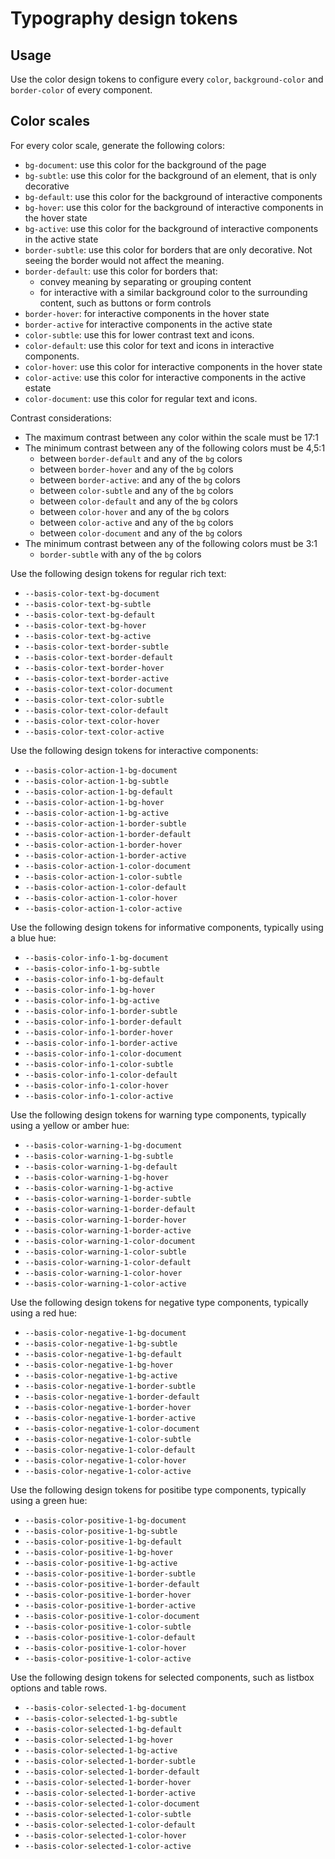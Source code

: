 # Typography design tokens

## Usage

Use the color design tokens to configure every `color`, `background-color` and `border-color` of every component.

## Color scales

For every color scale, generate the following colors:

- `bg-document`: use this color for the background of the page
- `bg-subtle`: use this color for the background of an element, that is only decorative
- `bg-default`: use this color for the background of interactive components
- `bg-hover`: use this color for the background of interactive components in the hover state
- `bg-active`: use this color for the background of interactive components in the active state
- `border-subtle`: use this color for borders that are only decorative. Not seeing the border would not affect the meaning.
- `border-default`: use this color for borders that:
  - convey meaning by separating or grouping content
  - for interactive with a similar background color to the surrounding content, such as buttons or form controls
- `border-hover`: for interactive components in the hover state
- `border-active` for interactive components in the active state
- `color-subtle`: use this for lower contrast text and icons.
- `color-default`: use this color for text and icons in interactive components.
- `color-hover`: use this color for interactive components in the hover state
- `color-active`: use this color for interactive components in the active estate
- `color-document`: use this color for regular text and icons.

Contrast considerations:

- The maximum contrast between any color within the scale must be 17:1
- The minimum contrast between any of the following colors must be 4,5:1
  - between `border-default` and any of the `bg` colors
  - between `border-hover` and any of the `bg` colors
  - between `border-active`: and any of the `bg` colors
  - between `color-subtle` and any of the `bg` colors
  - between `color-default` and any of the `bg` colors
  - between `color-hover` and any of the `bg` colors
  - between `color-active` and any of the `bg` colors
  - between `color-document` and any of the `bg` colors
- The minimum contrast between any of the following colors must be 3:1
  - `border-subtle` with any of the `bg` colors

Use the following design tokens for regular rich text:

- `--basis-color-text-bg-document`
- `--basis-color-text-bg-subtle`
- `--basis-color-text-bg-default`
- `--basis-color-text-bg-hover`
- `--basis-color-text-bg-active`
- `--basis-color-text-border-subtle`
- `--basis-color-text-border-default`
- `--basis-color-text-border-hover`
- `--basis-color-text-border-active`
- `--basis-color-text-color-document`
- `--basis-color-text-color-subtle`
- `--basis-color-text-color-default`
- `--basis-color-text-color-hover`
- `--basis-color-text-color-active`

Use the following design tokens for interactive components:

- `--basis-color-action-1-bg-document`
- `--basis-color-action-1-bg-subtle`
- `--basis-color-action-1-bg-default`
- `--basis-color-action-1-bg-hover`
- `--basis-color-action-1-bg-active`
- `--basis-color-action-1-border-subtle`
- `--basis-color-action-1-border-default`
- `--basis-color-action-1-border-hover`
- `--basis-color-action-1-border-active`
- `--basis-color-action-1-color-document`
- `--basis-color-action-1-color-subtle`
- `--basis-color-action-1-color-default`
- `--basis-color-action-1-color-hover`
- `--basis-color-action-1-color-active`

Use the following design tokens for informative components, typically using a blue hue:

- `--basis-color-info-1-bg-document`
- `--basis-color-info-1-bg-subtle`
- `--basis-color-info-1-bg-default`
- `--basis-color-info-1-bg-hover`
- `--basis-color-info-1-bg-active`
- `--basis-color-info-1-border-subtle`
- `--basis-color-info-1-border-default`
- `--basis-color-info-1-border-hover`
- `--basis-color-info-1-border-active`
- `--basis-color-info-1-color-document`
- `--basis-color-info-1-color-subtle`
- `--basis-color-info-1-color-default`
- `--basis-color-info-1-color-hover`
- `--basis-color-info-1-color-active`

Use the following design tokens for warning type components, typically using a yellow or amber hue:

- `--basis-color-warning-1-bg-document`
- `--basis-color-warning-1-bg-subtle`
- `--basis-color-warning-1-bg-default`
- `--basis-color-warning-1-bg-hover`
- `--basis-color-warning-1-bg-active`
- `--basis-color-warning-1-border-subtle`
- `--basis-color-warning-1-border-default`
- `--basis-color-warning-1-border-hover`
- `--basis-color-warning-1-border-active`
- `--basis-color-warning-1-color-document`
- `--basis-color-warning-1-color-subtle`
- `--basis-color-warning-1-color-default`
- `--basis-color-warning-1-color-hover`
- `--basis-color-warning-1-color-active`

Use the following design tokens for negative type components, typically using a red hue:

- `--basis-color-negative-1-bg-document`
- `--basis-color-negative-1-bg-subtle`
- `--basis-color-negative-1-bg-default`
- `--basis-color-negative-1-bg-hover`
- `--basis-color-negative-1-bg-active`
- `--basis-color-negative-1-border-subtle`
- `--basis-color-negative-1-border-default`
- `--basis-color-negative-1-border-hover`
- `--basis-color-negative-1-border-active`
- `--basis-color-negative-1-color-document`
- `--basis-color-negative-1-color-subtle`
- `--basis-color-negative-1-color-default`
- `--basis-color-negative-1-color-hover`
- `--basis-color-negative-1-color-active`

Use the following design tokens for positibe type components, typically using a green hue:

- `--basis-color-positive-1-bg-document`
- `--basis-color-positive-1-bg-subtle`
- `--basis-color-positive-1-bg-default`
- `--basis-color-positive-1-bg-hover`
- `--basis-color-positive-1-bg-active`
- `--basis-color-positive-1-border-subtle`
- `--basis-color-positive-1-border-default`
- `--basis-color-positive-1-border-hover`
- `--basis-color-positive-1-border-active`
- `--basis-color-positive-1-color-document`
- `--basis-color-positive-1-color-subtle`
- `--basis-color-positive-1-color-default`
- `--basis-color-positive-1-color-hover`
- `--basis-color-positive-1-color-active`

Use the following design tokens for selected components, such as listbox options and table rows.

- `--basis-color-selected-1-bg-document`
- `--basis-color-selected-1-bg-subtle`
- `--basis-color-selected-1-bg-default`
- `--basis-color-selected-1-bg-hover`
- `--basis-color-selected-1-bg-active`
- `--basis-color-selected-1-border-subtle`
- `--basis-color-selected-1-border-default`
- `--basis-color-selected-1-border-hover`
- `--basis-color-selected-1-border-active`
- `--basis-color-selected-1-color-document`
- `--basis-color-selected-1-color-subtle`
- `--basis-color-selected-1-color-default`
- `--basis-color-selected-1-color-hover`
- `--basis-color-selected-1-color-active`
